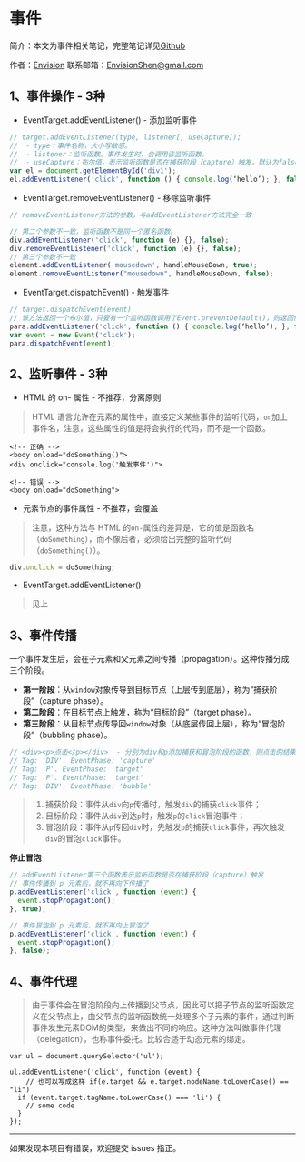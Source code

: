 # 事件

简介：本文为事件相关笔记，完整笔记详见[Github](https://github.com/MrEnvision/Front-end_learning_notes)

作者：[Envision](https://github.com/MrEnvision)         联系邮箱：[EnvisionShen@gmail.com](mailto:EnvisionShen@gmail.com)



## 1、事件操作 - 3种

- EventTarget.addEventListener() - 添加监听事件

```javascript
// target.addEventListener(type, listener[, useCapture]);
//  - type：事件名称，大小写敏感。
//  - listener：监听函数。事件发生时，会调用该监听函数。
//  - useCapture：布尔值，表示监听函数是否在捕获阶段（capture）触发，默认为false。
var el = document.getElementById('div1');
el.addEventListener('click', function () { console.log(‘hello’); }, false);
```

- EventTarget.removeEventListener() - 移除监听事件

```javascript
// removeEventListener方法的参数，与addEventListener方法完全一致

// 第二个参数不一致，监听函数不是同一个匿名函数。 
div.addEventListener('click', function (e) {}, false);
div.removeEventListener('click', function (e) {}, false);
// 第三个参数不一致 
element.addEventListener('mousedown', handleMouseDown, true);
element.removeEventListener("mousedown", handleMouseDown, false);
```

- EventTarget.dispatchEvent() - 触发事件

```javascript
// target.dispatchEvent(event)
// 该方法返回一个布尔值，只要有一个监听函数调用了Event.preventDefault()，则返回值为false，否则为true。
para.addEventListener('click', function () { console.log(‘hello’); }, false);
var event = new Event('click');
para.dispatchEvent(event);
```

## 2、监听事件 - 3种

- HTML 的 on- 属性 - 不推荐，分离原则

> HTML 语言允许在元素的属性中，直接定义某些事件的监听代码，`on`加上事件名，注意，这些属性的值是将会执行的代码，而不是一个函数。

```
<!-- 正确 -->
<body onload="doSomething()">
<div onclick="console.log('触发事件')">

<!-- 错误 -->
<body onload="doSomething">
```

- 元素节点的事件属性 - 不推荐，会覆盖

> 注意，这种方法与 HTML 的`on-`属性的差异是，它的值是函数名（`doSomething`），而不像后者，必须给出完整的监听代码（`doSomething()`）。

```javascript
div.onclick = doSomething;
```

- EventTarget.addEventListener() 

> 见上

## 3、事件传播

一个事件发生后，会在子元素和父元素之间传播（propagation）。这种传播分成三个阶段。

- **第一阶段**：从`window`对象传导到目标节点（上层传到底层），称为“捕获阶段”（capture phase）。
- **第二阶段**：在目标节点上触发，称为“目标阶段”（target phase）。
- **第三阶段**：从目标节点传导回`window`对象（从底层传回上层），称为“冒泡阶段”（bubbling phase）。

```javascript
// <div><p>点击</p></div>  - 分别为div和p添加捕获和冒泡阶段的函数，则点击的结果为：
// Tag: 'DIV'. EventPhase: 'capture'
// Tag: 'P'. EventPhase: 'target'
// Tag: 'P'. EventPhase: 'target'
// Tag: 'DIV'. EventPhase: 'bubble'
```

> 1. 捕获阶段：事件从`div`向`p`传播时，触发`div`的捕获`click`事件；
> 2. 目标阶段：事件从`div`到达`p`时，触发`p`的`click`冒泡事件；
> 3. 冒泡阶段：事件从`p`传回`div`时，先触发`p`的捕获`click`事件，再次触发`div`的冒泡`click`事件。

**停止冒泡**

```javascript
// addEventListener第三个函数表示监听函数是否在捕获阶段（capture）触发
// 事件传播到 p 元素后，就不再向下传播了
p.addEventListener('click', function (event) {
  event.stopPropagation();
}, true);

// 事件冒泡到 p 元素后，就不再向上冒泡了
p.addEventListener('click', function (event) {
  event.stopPropagation();
}, false);
```

## 4、事件代理

> 由于事件会在冒泡阶段向上传播到父节点，因此可以把子节点的监听函数定义在父节点上，由父节点的监听函数统一处理多个子元素的事件，通过判断事件发生元素DOM的类型，来做出不同的响应。这种方法叫做事件代理（delegation），也称事件委托。比较合适于动态元素的绑定。

```
var ul = document.querySelector('ul');

ul.addEventListener('click', function (event) {
	// 也可以写成这样 if(e.target && e.target.nodeName.toLowerCase() == "li")
  if (event.target.tagName.toLowerCase() === 'li') {
    // some code
  }
});
```



------

如果发现本项目有错误，欢迎提交 issues 指正。